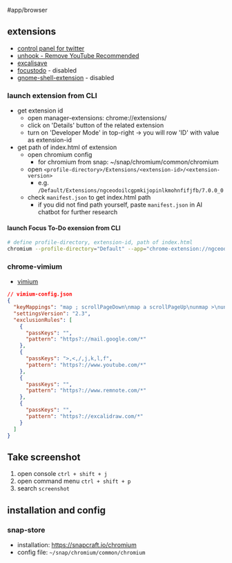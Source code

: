 #app/browser 
## extensions
- [control panel for twitter](https://chromewebstore.google.com/detail/control-panel-for-twitter/kpmjjdhbcfebfjgdnpjagcndoelnidfj?hl=en&pli=1)
- [unhook - Remove YouTube Recommended](https://chromewebstore.google.com/detail/unhook-remove-youtube-rec/khncfooichmfjbepaaaebmommgaepoid)
- [excalisave](https://chromewebstore.google.com/detail/excalisave/obnjfbgikjcdfnbnmdamffacjfpankih)
- [focustodo](https://chromewebstore.google.com/detail/focus-to-do-pomodoro-time/ngceodoilcgpmkijopinlkmohnfifjfb?hl=en) - disabled
- [gnome-shell-extension](https://chromewebstore.google.com/detail/gnome-shell-integration/gphhapmejobijbbhgpjhcjognlahblep?hl=en) - disabled

### launch extension from CLI
- get extension id
	- open manager-extensions: chrome://extensions/
	- click on 'Details' button of the related extension
	- turn on 'Developer Mode' in top-right -> you will row 'ID' with value as extension-id
- get path of index.html of extension
	- open chromium config
		- for chromium from snap: ~/snap/chromium/common/chromium
	- open `<profile-directory>/Extensions/<extension-id>/<extension-version>`
		- e.g. `/Default/Extensions/ngceodoilcgpmkijopinlkmohnfifjfb/7.0.0_0`
	- check `manifest.json` to get index.html path
		- if you did not find path yourself, paste `manifest.json` in AI chatbot for further research

#### launch Focus To-Do exension from CLI
```bash
# define profile-directory, extension-id, path of index.html
chromium --profile-directory="Default" --app="chrome-extension://ngceodoilcgpmkijopinlkmohnfifjfb/WebContent/index.html"
```

### chrome-vimium
- [vimium](https://chromewebstore.google.com/detail/vimium/dbepggeogbaibhgnhhndojpepiihcmeb?hl=en)

```json
// vimium-config.json
{
  "keyMappings": "map ; scrollPageDown\nmap a scrollPageUp\nunmap >\nunmap <",
  "settingsVersion": "2.3",
  "exclusionRules": [
    {
      "passKeys": "",
      "pattern": "https?://mail.google.com/*"
    },
    {
      "passKeys": ">,<,/,j,k,l,f",
      "pattern": "https?://www.youtube.com/*"
    },
    {
      "passKeys": "",
      "pattern": "https?://www.remnote.com/*"
    },
    {
      "passKeys": "",
      "pattern": "https?://excalidraw.com/*"
    }
  ]
}
```
## Take screenshot
1. open console `ctrl + shift + j`
2. open command menu `ctrl + shift + p`
3. search `screenshot`

## installation and config
### snap-store
- installation: https://snapcraft.io/chromium
- config file: `~/snap/chromium/common/chromium`
